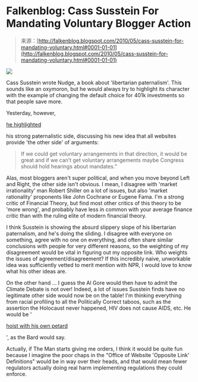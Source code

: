 <!--yml
category: 未分类
date: 2024-05-12 21:32:23
-->

# Falkenblog: Cass Susstein For Mandating Voluntary Blogger Action

> 来源：[http://falkenblog.blogspot.com/2010/05/cass-susstein-for-mandating-voluntary.html#0001-01-01](http://falkenblog.blogspot.com/2010/05/cass-susstein-for-mandating-voluntary.html#0001-01-01)

[![](img/81b7e00ebe41fe60c4e575f4b9b47231.png)](https://blogger.googleusercontent.com/img/b/R29vZ2xl/AVvXsEhNJT4X5ncn5VvPaZRxaxMBQWs-fFjXpg_ISbKiA1blgKN0yOsnmz-wvGlz_lPVWr1FRebYyyK5a0mjinzUWFlvqV7DXLb5TtYEHKIAb6o0hkbB0Meo8S-l0RpcHeQWkzc9ZRpUWQ/s1600/cass-sunstein.jpg)

Cass Susstein wrote Nudge, a book about 'libertarian paternalism'. This sounds like an oxymoron, but he would always try to highlight its character with the example of changing the default choice for 401k investments so that people save more.

Yesterday, however,

[he highlighted](http://deathby1000papercuts.com/2010/05/obama-czar-cass-sunstein-internet-mandates-spread-the-link-love/)

his strong paternalistic side, discussing his new idea that all websites provide 'the other side' of arguments:

> If we could get voluntary arrangements in that direction, it would be great and if we can’t get voluntary arrangements maybe Congress should hold hearings about mandates.”

Alas, most bloggers aren't super political, and when you move beyond Left and Right, the other side isn't obvious. I mean, I disagree with 'market irrationality' man Robert Shiller on a lot of issues, but also 'market rationality' proponents like John Cochrane or Eugene Fama. I'm a strong critic of Financial Theory, but find most other critics of this theory to be 'more wrong', and probably have less in common with your average finance critic than with the ruling elite of modern financial theory.

I think Susstein is showing the absurd slippery slope of his libertarian paternalism, and he's doing the sliding. I disagree with everyone on something, agree with no one on everything, and often share similar conclusions with people for very different reasons, so the weighting of my disagreement would be vital in figuring out my opposite link. Who weights the issues of agreement/disagreement? If this incredibly naive, unworkable idea was sufficiently vetted to merit mention with NPR, I would love to know what his other ideas are.

On the other hand ... I guess the Al Gore would then have to admit the Climate Debate is not over! Indeed, a lot of issues Susstein finds have no legitimate other side would now be on the table! I'm thinking everything from racial profiling to all the Politically Correct taboos, such as the assertion the Holocaust never happened, HIV does not cause AIDS, etc. He would be '

[hoist with his own petard](http://en.wikipedia.org/wiki/Petard)

', as the Bard would say.

Actually, if The Man starts giving me orders, I think it would be quite fun because I imagine the poor chaps in the "Office of Website 'Opposite Link' Definitions" would be in way over their heads, and that would mean fewer regulators actually doing real harm implementing regulations they could enforce.